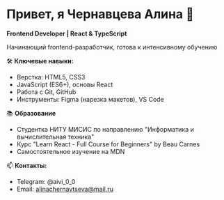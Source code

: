 # Привет, я Чернавцева Алина 👋  
**Frontend Developer | React & TypeScript**  

Начинающий frontend-разработчик, готова к интенсивному обучению  

🛠 **Ключевые навыки:**  
- Верстка: HTML5, CSS3
- JavaScript (ES6+), основы React 
- Работа с Git, GitHub  
- Инструменты: Figma (нарезка макетов), VS Code

📚 **Образование**
- Студентка НИТУ МИСИС по направлению "Информатика и вычислительная техника"
- Курс "Learn React - Full Course for Beginners" by Beau Carnes
- Самостоятельное изучение на MDN

📫 **Контакты:**  
- Telegram: @aivi_0_0
- Email: alinachernavtseva@mail.ru 
